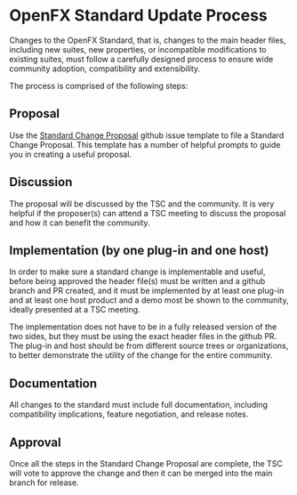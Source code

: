# OpenFX Standard Update Process

Changes to the OpenFX Standard, that is, changes to the main header
files, including new suites, new properties, or incompatible
modifications to existing suites, must follow a carefully designed
process to ensure wide community adoption, compatibility and
extensibility.

The process is comprised of the following steps:

## Proposal

Use the
[Standard Change Proposal](https://github.com/ofxa/openfx/issues/new?assignees=&labels=standard+change&template=standard-change.md)
github issue template to file a Standard Change Proposal.
This template has a number of helpful prompts to guide you in creating
a useful proposal.

## Discussion

The proposal will be discussed by the TSC and the community. It is
very helpful if the proposer(s) can attend a TSC meeting to discuss
the proposal and how it can benefit the community.

## Implementation (by one plug-in and one host)

In order to make sure a standard change is implementable and useful,
before being approved the header file(s) must be written and a github
branch and PR created, and it must be implemented by at least one
plug-in and at least one host product and a demo most be shown to the
community, ideally presented at a TSC meeting.

The implementation does not have to be in a fully released version of
the two sides, but they must be using the exact header files in the
github PR. The plug-in and host should be from different source trees
or organizations, to better demonstrate the utility of the change for
the entire community.

## Documentation

All changes to the standard must include full documentation, including
compatibility implications, feature negotiation, and release notes.

## Approval

Once all the steps in the Standard Change Proposal are complete, the
TSC will vote to approve the change and then it can be merged into the main branch
for release.
